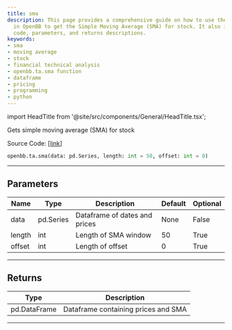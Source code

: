 ```yaml
---
title: sma
description: This page provides a comprehensive guide on how to use the sma function
  in OpenBB to get the Simple Moving Average (SMA) for stock. It also includes source
  code, parameters, and returns descriptions.
keywords:
- sma
- moving average
- stock
- financial technical analysis
- openbb.ta.sma function
- dataframe
- pricing
- programming
- python
---
```


import HeadTitle from '@site/src/components/General/HeadTitle.tsx';

<HeadTitle title="sma - Ta - Reference | OpenBB SDK Docs" />

Gets simple moving average (SMA) for stock

Source Code: [[link](https://github.com/OpenBB-finance/OpenBBTerminal/tree/main/openbb_terminal/common/technical_analysis/overlap_model.py#L43)]

```python
openbb.ta.sma(data: pd.Series, length: int = 50, offset: int = 0)
```

---

## Parameters

| Name | Type | Description | Default | Optional |
| ---- | ---- | ----------- | ------- | -------- |
| data | pd.Series | Dataframe of dates and prices | None | False |
| length | int | Length of SMA window | 50 | True |
| offset | int | Length of offset | 0 | True |


---

## Returns

| Type | Description |
| ---- | ----------- |
| pd.DataFrame | Dataframe containing prices and SMA |
---
